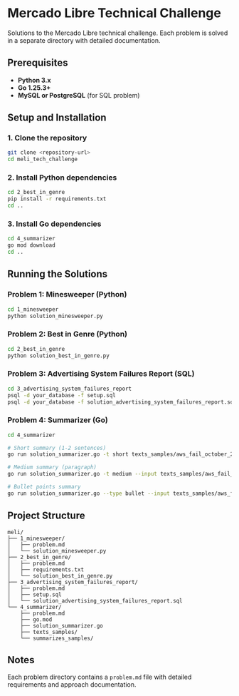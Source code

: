 # Mercado Libre Technical Challenge

Solutions to the Mercado Libre technical challenge. Each problem is solved in a separate directory with detailed documentation.

## Prerequisites

- **Python 3.x**
- **Go 1.25.3+**
- **MySQL or PostgreSQL** (for SQL problem)

## Setup and Installation

### 1. Clone the repository

```bash
git clone <repository-url>
cd meli_tech_challenge
```

### 2. Install Python dependencies

```bash
cd 2_best_in_genre
pip install -r requirements.txt
cd ..
```

### 3. Install Go dependencies

```bash
cd 4_summarizer
go mod download
cd ..
```

## Running the Solutions

### Problem 1: Minesweeper (Python)

```bash
cd 1_minesweeper
python solution_minesweeper.py
```

### Problem 2: Best in Genre (Python)

```bash
cd 2_best_in_genre
python solution_best_in_genre.py
```

### Problem 3: Advertising System Failures Report (SQL)

```bash
cd 3_advertising_system_failures_report
psql -d your_database -f setup.sql
psql -d your_database -f solution_advertising_system_failures_report.sql
```

### Problem 4: Summarizer (Go)

```bash
cd 4_summarizer

# Short summary (1-2 sentences)
go run solution_summarizer.go -t short texts_samples/aws_fail_october_2025.txt

# Medium summary (paragraph)
go run solution_summarizer.go -t medium --input texts_samples/aws_fail_october_2025.txt

# Bullet points summary
go run solution_summarizer.go --type bullet --input texts_samples/aws_fail_october_2025.txt
```

## Project Structure

```
meli/
├── 1_minesweeper/
│   ├── problem.md
│   └── solution_minesweeper.py
├── 2_best_in_genre/
│   ├── problem.md
│   ├── requirements.txt
│   └── solution_best_in_genre.py
├── 3_advertising_system_failures_report/
│   ├── problem.md
│   ├── setup.sql
│   └── solution_advertising_system_failures_report.sql
└── 4_summarizer/
    ├── problem.md
    ├── go.mod
    ├── solution_summarizer.go
    ├── texts_samples/
    └── summarizes_samples/
```

## Notes

Each problem directory contains a `problem.md` file with detailed requirements and approach documentation.
